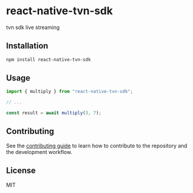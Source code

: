 # react-native-tvn-sdk

tvn sdk live streaming

## Installation

```sh
npm install react-native-tvn-sdk
```

## Usage

```js
import { multiply } from "react-native-tvn-sdk";

// ...

const result = await multiply(3, 7);
```

## Contributing

See the [contributing guide](CONTRIBUTING.md) to learn how to contribute to the repository and the development workflow.

## License

MIT

